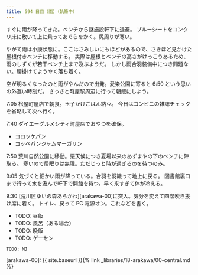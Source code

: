 ```yaml
---
title: 594 日目（雨）（執筆中）
---
```


すぐに雨が降ってきた。ベンチから謎施設軒下に退避。
ブルーシートをコンクリ床に敷いて上に乗ってあぐらをかく。尻周りが寒い。

やがて雨は小康状態に。ここはさみしいにもほどがあるので、さきほど見かけた屋根付きベンチに移動する。
実際は屋根とベンチの高さがけっこうあるため、雨のしずくが若干ベンチ上まで及ぶようだ。
しかし雨合羽装備中につき問題ない。腰掛けてようやく落ち着く。

空が明るくなったのと雨がやんだので出発。愛染公園に寄ると 6:50 という思いの外遅い時刻だ。
さっさと町屋駅周辺に行って朝飯にしよう。

7:05 松屋町屋店で朝食。玉子かけごはん納豆。
今日はコンビニの雑誌チェックを省略して次へ行く。

7:40 ダイエーグルメシティ町屋店でおやつを確保。
* コロッケパン
* コッペパンジャムマーガリン

7:50 荒川自然公園に移動。悪天候につき夏場以来のあずまやの下のベンチに陣取る。
寒いので居眠りは無理。ただじっと時が過ぎるのを待つのみ。

9:05 気づくと細かい雨が降っている。合羽を羽織って地上に戻る。
図書館裏口まで行って水を汲んで軒下で開館を待つ。早く来すぎて体が冷える。

9:30 [荒川区ゆいの森あらかわ][arakawa-00]に突入。気分を変えて四階吹き抜け席に着く。
トイレ、戻って PC 電源オン。これなどを書く。

* TODO: 昼飯
* TODO: 風呂（ある場合）
* TODO: 晩飯
* TODO: ゲーセン

```text
TODO: MJ
```

[arakawa-00]: {{ site.baseurl }}{% link _libraries/18-arakawa/00-central.md %}
